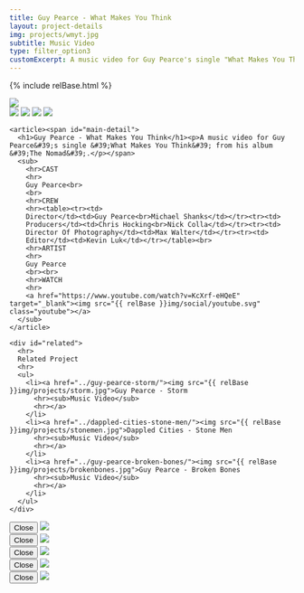 ```yaml
---
title: Guy Pearce - What Makes You Think
layout: project-details
img: projects/wmyt.jpg
subtitle: Music Video
type: filter_option3
customExcerpt: A music video for Guy Pearce's single "What Makes You Think" from his album "The Nomad"
---
```

{% include relBase.html %}

 <div id="heroImage">
        <img src="{{ relBase }}img/gallery/wmyt1.jpg"></div>
 <section id="details">
<div id="gallery">
        <img src="{{ relBase }}img/gallery/wmyt2.jpg" id="img2" data-hystmodal="#myModal2">
        <img src="{{ relBase }}img/gallery/wmyt3.jpg" id="img2" data-hystmodal="#myModal3">
        <img src="{{ relBase }}img/gallery/wmyt4.jpg" id="img2" data-hystmodal="#myModal4">
        <img src="{{ relBase }}img/gallery/wmyt5.jpg" id="img5" data-hystmodal="#myModal5">
      </div>
    </div>


    <article><span id="main-detail">
      <h1>Guy Pearce - What Makes You Think</h1><p>A music video for Guy Pearce&#39;s single &#39;What Makes You Think&#39; from his album &#39;The Nomad&#39;.</p></span>
      <sub>
        <hr>CAST
        <hr>
        Guy Pearce<br>
        <br>
        <hr>CREW
        <hr><table><tr><td>
        Director</td><td>Guy Pearce<br>Michael Shanks</td></tr><tr><td>
        Producers</td><td>Chris Hocking<br>Nick Colla</td></tr><tr><td>
        Director Of Photography</td><td>Max Walter</td></tr><tr><td>
        Editor</td><td>Kevin Luk</td></tr></table><br>
        <hr>ARTIST
        <hr>
        Guy Pearce
        <br><br>
        <hr>WATCH
        <hr>
        <a href="https://www.youtube.com/watch?v=KcXrf-eHQeE" target="_blank"><img src="{{ relBase }}img/social/youtube.svg" class="youtube"></a>
      </sub>
    </article>

    <div id="related">
      <hr>
      Related Project
      <hr>
      <ul>
        <li><a href="../guy-pearce-storm/"><img src="{{ relBase }}img/projects/storm.jpg">Guy Pearce - Storm
          <hr><sub>Music Video</sub>
          <hr></a>
        </li>
        <li><a href="../dappled-cities-stone-men/"><img src="{{ relBase }}img/projects/stonemen.jpg">Dappled Cities - Stone Men
          <hr><sub>Music Video</sub>
          <hr></a>
        </li>
        <li><a href="../guy-pearce-broken-bones/"><img src="{{ relBase }}img/projects/brokenbones.jpg">Guy Pearce - Broken Bones
          <hr><sub>Music Video</sub>
          <hr></a>
        </li>
      </ul>
    </div>
  </section>

<div class="hystmodal" id="myModal2" aria-hidden="true">
    <div class="hystmodal__wrap">
        <div class="hystmodal__window" role="dialog" aria-modal="true">
            <button data-hystclose class="hystmodal__close">Close</button>
            <!-- You modal HTML markup -->
        <img src="{{ relBase }}img/gallery/WeirdTimes_002.jpg" id="img2">
        </div>
    </div>
</div>

<div class="hystmodal" id="myModal3" aria-hidden="true">
    <div class="hystmodal__wrap">
        <div class="hystmodal__window" role="dialog" aria-modal="true">
            <button data-hystclose class="hystmodal__close">Close</button>
            <!-- You modal HTML markup -->
        <img src="{{ relBase }}img/gallery/WeirdTimes_003.jpg" id="img3">
        </div>
    </div>
</div>
<div class="hystmodal" id="myModal4" aria-hidden="true">
    <div class="hystmodal__wrap">
        <div class="hystmodal__window" role="dialog" aria-modal="true">
            <button data-hystclose class="hystmodal__close">Close</button>
            <!-- You modal HTML markup -->
        <img src="{{ relBase }}img/gallery/WeirdTimes_004.jpg" id="img4">
        </div>
    </div>
</div>
<div class="hystmodal" id="myModal5" aria-hidden="true">
    <div class="hystmodal__wrap">
        <div class="hystmodal__window" role="dialog" aria-modal="true">
            <button data-hystclose class="hystmodal__close">Close</button>
            <!-- You modal HTML markup -->
        <img src="{{ relBase }}img/gallery/WeirdTimes_005.jpg" id="img5">
        </div>
    </div>
</div>
<div class="hystmodal" id="myModal6" aria-hidden="true">
    <div class="hystmodal__wrap">
        <div class="hystmodal__window" role="dialog" aria-modal="true">
            <button data-hystclose class="hystmodal__close">Close</button>
            <!-- You modal HTML markup -->
        <img src="{{ relBase }}img/gallery/WeirdTimes_006.jpg" id="img6">
        </div>
    </div>
</div>

  <div id="gradient"></div>
  